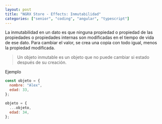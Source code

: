 ```yaml
---
layout: post
title: "NGRX Store - Effects: Inmutabilidad"
categories: ["senior", "coding", "angular", "typescript"]
---
```


La inmutabilidad en un dato es<!--more--> que ninguna propiedad o propiedad de las propiedades o propiedades internas son modificadas en el tiempo de vida de ese dato. Para cambiar el valor, se crea una copia con todo igual, menos la propiedad modificada.

> Un objeto inmutable es un objeto que no puede cambiar si estado después de su creación.

Ejemplo

```javascript
const objeto = {
  nombre: "Alex",
  edad: 33,
};

objeto = {
  ...objeto,
  edad: 34,
};
```
